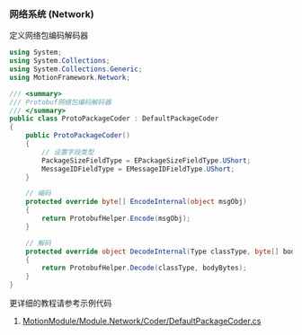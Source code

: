 ### 网络系统 (Network)

定义网络包编码解码器
```C#
using System;
using System.Collections;
using System.Collections.Generic;
using MotionFramework.Network;

/// <summary>
/// Protobuf网络包编码解码器
/// </summary>
public class ProtoPackageCoder : DefaultPackageCoder
{
	public ProtoPackageCoder()
	{
		// 设置字段类型
		PackageSizeFieldType = EPackageSizeFieldType.UShort;
		MessageIDFieldType = EMessageIDFieldType.UShort;
	}

	// 编码
	protected override byte[] EncodeInternal(object msgObj)
	{
		return ProtobufHelper.Encode(msgObj);
	}

	// 解码
	protected override object DecodeInternal(Type classType, byte[] bodyBytes)
	{
		return ProtobufHelper.Decode(classType, bodyBytes);
	}
}
```

更详细的教程请参考示例代码
1. [MotionModule/Module.Network/Coder/DefaultPackageCoder.cs](https://github.com/gmhevinci/MotionFramework/blob/master/Assets/MotionFramework/Scripts/Runtime/MotionModule/Module.Network/Coder/DefaultPackageCoder.cs)